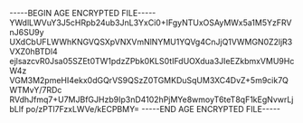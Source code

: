 -----BEGIN AGE ENCRYPTED FILE-----
YWdlLWVuY3J5cHRpb24ub3JnL3YxCi0+IFgyNTUxOSAyMWx5a1M5YzFRVnJ6SU9y
UXdCbUFLWWhKNGVQSXpVNXVmNlNYMU1YQVg4CnJjQ1VWMGN0Z2ljR3VXZ0hBTDl4
ejlsazcvR0Jsa05SZEt0TW1pdzZPbk0KLS0tIFdUOXdua3JIeEZkbmxVMU9HcW4z
VGM3M2pmeHI4ekx0dGQrVS9QSzZ0TGMKDuSqUM3XC4DvZ+5m9cik7QWTMvY/7RDc
RVdhJfmq7+U7MJBfGJHzb9Ip3nD4102hPjMYe8wmoyT6teT8qF1kEgNvwrLjbLlf
po/zPTl7FzxLWVe/kECPBMY=
-----END AGE ENCRYPTED FILE-----
